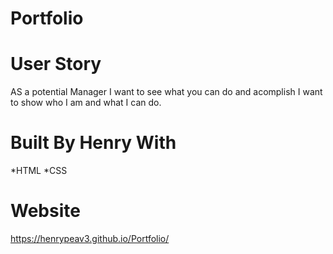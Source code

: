 # Portfolio

# User Story 
AS a potential Manager I want to see what you can do and acomplish
I want to show who I am and what I can do.

# Built By Henry With
*HTML
*CSS

# Website 
https://henrypeav3.github.io/Portfolio/